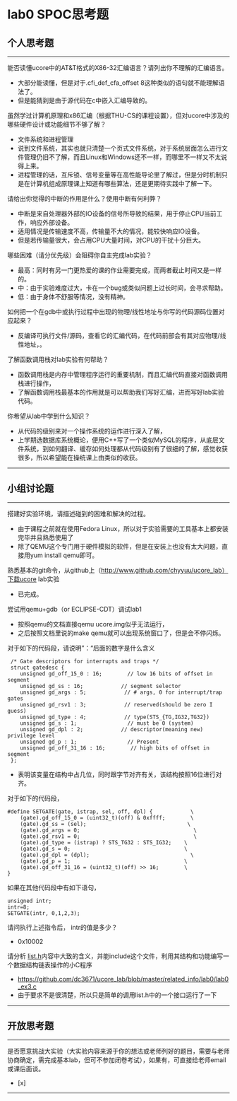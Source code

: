 # lab0 SPOC思考题

## 个人思考题

---

能否读懂ucore中的AT&T格式的X86-32汇编语言？请列出你不理解的汇编语言。
- 大部分能读懂，但是对于.cfi_def_cfa_offset 8这种类似的语句就不能理解语法了。
- 但是能猜到是由于源代码在c中嵌入汇编导致的。

>  

虽然学过计算机原理和x86汇编（根据THU-CS的课程设置），但对ucore中涉及的哪些硬件设计或功能细节不够了解？
-  文件系统和进程管理
-  说到文件系统，其实也就只清楚一个页式文件系统，对于系统层面怎么进行文件管理仍旧不了解，而且Linux和Windows还不一样，而哪里不一样又不太说得上来。
-  进程管理的话，互斥锁、信号变量等在高性能导论里了解过，但是分时机制只是在计算机组成原理课上知道有哪些算法，还是更期待实践中了解一下。

>   

请给出你觉得的中断的作用是什么？使用中断有何利弊？
- 中断是来自处理器外部的IO设备的信号所导致的结果，用于停止CPU当前工作，响应外部设备。
- 适用情况是传输速度不高，传输量不大的情况，能较快响应IO设备。
- 但是若传输量很大，会占用CPU大量时间，对CPU的干扰十分巨大。

>   

哪些困难（请分优先级）会阻碍你自主完成lab实验？
- 最高：同时有另一门更热爱的课的作业需要完成，而两者截止时间又是一样的。
- 中：由于实验难度过大，卡在一个bug或类似问题上过长时间，会寻求帮助。
- 低：由于身体不舒服等情况，没有精神。

>   

如何把一个在gdb中或执行过程中出现的物理/线性地址与你写的代码源码位置对应起来？
- 反编译可执行文件/源码，查看它的汇编代码，在代码前部会有其对应物理/线性地址，。

>   

了解函数调用栈对lab实验有何帮助？
- 函数调用栈是内存中管理程序运行的重要机制，而且汇编代码直接对函数调用栈进行操作，
- 了解函数调用栈最基本的作用就是可以帮助我们写好汇编，进而写好lab实验代码。

>   

你希望从lab中学到什么知识？
- 从代码的级别来对一个操作系统的运作进行深入了解，
- 上学期选数据库系统概论，便用C++写了一个类似MySQL的程序，从底层文件系统，到如何翻译、缓存如何处理都从代码级别有了很细的了解，感觉收获很多，所以希望能在操统课上由类似的收获。

>   

---

## 小组讨论题

---

搭建好实验环境，请描述碰到的困难和解决的过程。
- 由于课程之前就在使用Fedora Linux，所以对于实验需要的工具基本上都安装完毕并且熟悉使用了
- 除了QEMU这个专门用于硬件模拟的软件，但是在安装上也没有太大问题，直接用yum install qemu即可。

> 

熟悉基本的git命令，从github上（http://www.github.com/chyyuu/ucore_lab）下载ucore lab实验
- 已完成。

> 

尝试用qemu+gdb（or ECLIPSE-CDT）调试lab1
- 按照qemu的文档直接qemu ucore.img似乎无法运行，
- 之后按照文档里说的make qemu就可以出现系统窗口了，但是会不停闪烁。

对于如下的代码段，请说明”：“后面的数字是什么含义
```
 /* Gate descriptors for interrupts and traps */
 struct gatedesc {
    unsigned gd_off_15_0 : 16;        // low 16 bits of offset in segment
    unsigned gd_ss : 16;            // segment selector
    unsigned gd_args : 5;            // # args, 0 for interrupt/trap gates
    unsigned gd_rsv1 : 3;            // reserved(should be zero I guess)
    unsigned gd_type : 4;            // type(STS_{TG,IG32,TG32})
    unsigned gd_s : 1;                // must be 0 (system)
    unsigned gd_dpl : 2;            // descriptor(meaning new) privilege level
    unsigned gd_p : 1;                // Present
    unsigned gd_off_31_16 : 16;        // high bits of offset in segment
 };
 ```

- 表明该变量在结构中占几位，同时跟字节对齐有关，该结构按照16位进行对齐。

对于如下的代码段，
```
#define SETGATE(gate, istrap, sel, off, dpl) {            \
    (gate).gd_off_15_0 = (uint32_t)(off) & 0xffff;        \
    (gate).gd_ss = (sel);                                \
    (gate).gd_args = 0;                                    \
    (gate).gd_rsv1 = 0;                                    \
    (gate).gd_type = (istrap) ? STS_TG32 : STS_IG32;    \
    (gate).gd_s = 0;                                    \
    (gate).gd_dpl = (dpl);                                \
    (gate).gd_p = 1;                                    \
    (gate).gd_off_31_16 = (uint32_t)(off) >> 16;        \
}
```
如果在其他代码段中有如下语句，
```
unsigned intr;
intr=8;
SETGATE(intr, 0,1,2,3);
```
请问执行上述指令后， intr的值是多少？

- 0x10002

请分析 [list.h](https://github.com/chyyuu/ucore_lab/blob/master/labcodes/lab2/libs/list.h)内容中大致的含义，并能include这个文件，利用其结构和功能编写一个数据结构链表操作的小C程序
- https://github.com/dc3671/ucore_lab/blob/master/related_info/lab0/lab0_ex3.c
- 由于要求不是很清楚，所以只是简单的调用list.h中的一个接口运行了一下

---

## 开放思考题

---

是否愿意挑战大实验（大实验内容来源于你的想法或老师列好的题目，需要与老师协商确定，需完成基本lab，但可不参加闭卷考试），如果有，可直接给老师email或课后面谈。
- [x]  

>  

---
